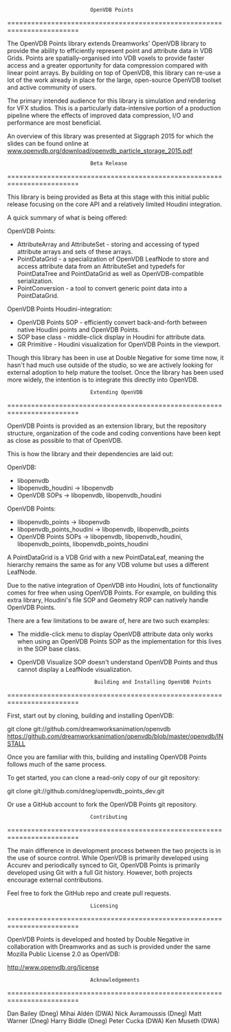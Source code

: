                                OpenVDB Points
========================================================================

The OpenVDB Points library extends Dreamworks' OpenVDB library to provide the
ability to efficiently represent point and attribute data in VDB Grids. Points
are spatially-organised into VDB voxels to provide faster access and a greater
opportunity for data compression compared with linear point arrays. By building
on top of OpenVDB, this library can re-use a lot of the work already in place
for the large, open-source OpenVDB toolset and active community of users.

The primary intended audience for this library is simulation and rendering for
VFX studios. This is a particularly data-intensive portion of a production
pipeline where the effects of improved data compression, I/O and performance
are most beneficial.

An overview of this library was presented at Siggraph 2015 for which the slides
can be found online at
www.openvdb.org/download/openvdb_particle_storage_2015.pdf

                               Beta Release
========================================================================

This library is being provided as Beta at this stage with this initial public
release focusing on the core API and a relatively limited Houdini integration.

A quick summary of what is being offered:

OpenVDB Points:

* AttributeArray and AttributeSet - storing and accessing of typed attribute
arrays and sets of these arrays.
* PointDataGrid - a specialization of OpenVDB LeafNode to store and access
attribute data from an AttributeSet and typedefs for PointDataTree and
PointDataGrid as well as OpenVDB-compatible serialization.
* PointConversion - a tool to convert generic point data into a PointDataGrid.

OpenVDB Points Houdini-integration:

* OpenVDB Points SOP - efficiently convert back-and-forth between native
Houdini points and OpenVDB Points.
* SOP base class - middle-click display in Houdini for attribute data.
* GR Primitive - Houdini visualization for OpenVDB Points in the viewport.

Though this library has been in use at Double Negative for some time now, it
hasn't had much use outside of the studio, so we are actively looking for
external adoption to help mature the toolset.
Once the library has been used more widely, the intention is to integrate this
directly into OpenVDB.

                               Extending OpenVDB
========================================================================

OpenVDB Points is provided as an extension library, but the repository
structure, organization of the code and coding conventions have been kept as
close as possible to that of OpenVDB.

This is how the library and their dependencies are laid out:

OpenVDB:

* libopenvdb
* libopenvdb_houdini -> libopenvdb
* OpenVDB SOPs -> libopenvdb, libopenvdb_houdini

OpenVDB Points:

* libopenvdb_points -> libopenvdb
* libopenvdb_points_houdini -> libopenvdb, libopenvdb_points
* OpenVDB Points SOPs -> libopenvdb, libopenvdb_houdini, libopenvdb_points,
                         libopenvdb_points_houdini

A PointDataGrid is a VDB Grid with a new PointDataLeaf, meaning the hierarchy
remains the same as for any VDB volume but uses a different LeafNode.

Due to the native integration of OpenVDB into Houdini, lots of functionality
comes for free when using OpenVDB Points. For example, on building this
extra library, Houdini's file SOP and Geometry ROP can natively handle OpenVDB
Points.

There are a few limitations to be aware of, here are two such examples:

* The middle-click menu to display OpenVDB attribute data only works when using
an OpenVDB Points SOP as the implementation for this lives in the SOP base
class.
* OpenVDB Visualize SOP doesn't understand OpenVDB Points and thus cannot
display a LeafNode visualization.

                               Building and Installing OpenVDB Points
========================================================================

First, start out by cloning, building and installing OpenVDB:

git clone git://github.com/dreamworksanimation/openvdb
https://github.com/dreamworksanimation/openvdb/blob/master/openvdb/INSTALL

Once you are familiar with this, building and installing OpenVDB Points
follows much of the same process.

To get started, you can clone a read-only copy of our git repository:

git clone git://github.com/dneg/openvdb_points_dev.git

Or use a GitHub account to fork the OpenVDB Points git repository.

                               Contributing
========================================================================

The main difference in development process between the two projects is in the
use of source control. While OpenVDB is primarily developed using Accurev and
periodically synced to Git, OpenVDB Points is primarily developed using Git
with a full Git history. However, both projects encourage external
contributions.

Feel free to fork the GitHub repo and create pull requests.

                               Licensing
========================================================================

OpenVDB Points is developed and hosted by Double Negative in collaboration with
Dreamworks and as such is provided under the same Mozilla Public License 2.0 as
OpenVDB:

http://www.openvdb.org/license

                               Acknowledgements
========================================================================

Dan Bailey (Dneg)
Mihai Ald&eacute;n (DWA)
Nick Avramoussis (Dneg)
Matt Warner (Dneg)
Harry Biddle (Dneg)
Peter Cucka (DWA)
Ken Museth (DWA)
